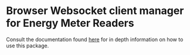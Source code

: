 # Browser Websocket client manager for Energy Meter Readers

Consult the documentation found [here](https://github.com/notima/Energy-Meter-Reader-Websocket-Client/blob/master/energy-meter-reader-websocket-client-abstract/README.MD) for in depth information on how to use this package.